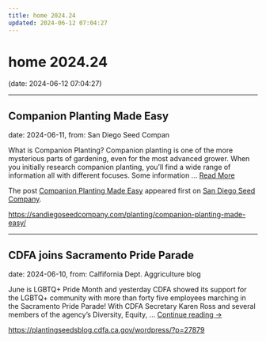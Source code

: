 ```yaml
---
title: home 2024.24
updated: 2024-06-12 07:04:27
---
```


# home 2024.24

(date: 2024-06-12 07:04:27)

---

## Companion Planting Made Easy

date: 2024-06-11, from: San Diego Seed Compan

<p>What is Companion Planting? Companion planting is one of the more mysterious parts of gardening, even for the most advanced grower. When you initially research companion planting, you’ll find a wide range of information all with different focuses. Some information ... <a href="https://sandiegoseedcompany.com/planting/companion-planting-made-easy/" class="more-link">Read More</a></p>
<p>The post <a href="https://sandiegoseedcompany.com/planting/companion-planting-made-easy/">Companion Planting Made Easy</a> appeared first on <a href="https://sandiegoseedcompany.com">San Diego Seed Company</a>.</p>
 

<https://sandiegoseedcompany.com/planting/companion-planting-made-easy/>

---

## CDFA joins Sacramento Pride Parade

date: 2024-06-10, from: Calfifornia Dept. Aggriculture blog

June is LGBTQ+ Pride Month and yesterday CDFA showed its support for the LGBTQ+ community with more than forty five employees marching in the Sacramento Pride Parade! With CDFA Secretary Karen Ross and several members of the agency&#8217;s Diversity, Equity, &#8230; <a href="https://plantingseedsblog.cdfa.ca.gov/wordpress/?p=27879">Continue reading <span class="meta-nav">&#8594;</span></a> 

<https://plantingseedsblog.cdfa.ca.gov/wordpress/?p=27879>

